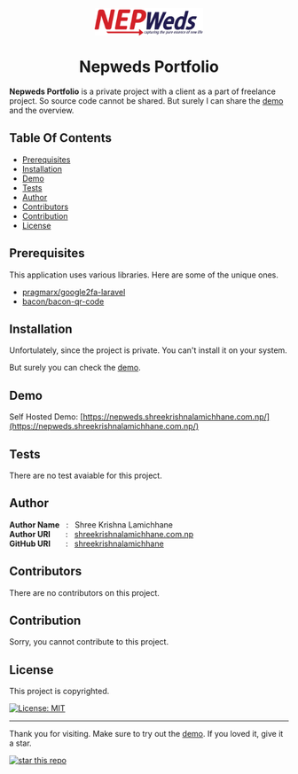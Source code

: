 <p align="center">
    <a href="">
        <img src="./readme/logo.png" height="50px" width="auto" align="center" alt="Application Icon"/>
    </a>
</p>
<h1 align="center" style="border: 0;"> Nepweds Portfolio </h1>

**Nepweds Portfolio** is a private project with a client as a part of freelance project. So source code cannot be shared. But surely I can share the [demo](#demo) and the overview.

## Table Of Contents

- [Prerequisites](#prerequisites)
- [Installation](#installation)
- [Demo](#demo)
- [Tests](#tests)
- [Author](#author)
- [Contributors](#contributors)
- [Contribution](#contribution)
- [License](#license)

## Prerequisites

This application uses various libraries. Here are some of the unique ones.

- [pragmarx/google2fa-laravel](https://github.com/antonioribeiro/google2fa-laravel)
- [bacon/bacon-qr-code](https://github.com/Bacon/BaconQrCode)

## Installation

Unfortulately, since the project is private. You can't install it on your system.

But surely you can check the [demo](#demo).

## Demo

Self Hosted Demo: [https://nepweds.shreekrishnalamichhane.com.np/](https://nepweds.shreekrishnalamichhane.com.np/)

## Tests

There are no test avaiable for this project.

## Author

**Author Name** &nbsp; : &nbsp; Shree Krishna Lamichhane <br>
**Author URI** &nbsp; &nbsp; &nbsp; : &nbsp; [shreekrishnalamichhane.com.np](https://shreekrishnalamichhane.com.np) <br>
**GitHub URI** &nbsp; &nbsp; &nbsp; : &nbsp; [shreekrishnalamichhane](https://github.com/shreekrishnalamichhane)

## Contributors

There are no contributors on this project.

## Contribution

Sorry, you cannot contribute to this project.

## License

This project is copyrighted.

[![License: MIT](https://img.shields.io/packagist/l/shreekrishnalamichhane/...?style=for-the-badge)](#)

---

Thank you for visiting. Make sure to try out the [demo](#demo). If you loved it, give it a star.

[![star this repo](https://img.shields.io/github/stars/shreekrishnalamichhane/...?color=rgb%28224%2C%2093%2C%2068%29&style=for-the-badge)](https://github.com/shreekrishnalamichhane/...)
